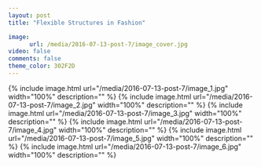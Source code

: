 ```yaml
---
layout: post
title: "Flexible Structures in Fashion"

image:
      url: /media/2016-07-13-post-7/image_cover.jpg
video: false
comments: false
theme_color: 302F2D
---
```


{% include image.html url="/media/2016-07-13-post-7/image_1.jpg" width="100%" description="" %}
{% include image.html url="/media/2016-07-13-post-7/image_2.jpg" width="100%" description="" %}
{% include image.html url="/media/2016-07-13-post-7/image_3.jpg" width="100%" description="" %}
{% include image.html url="/media/2016-07-13-post-7/image_4.jpg" width="100%" description="" %}
{% include image.html url="/media/2016-07-13-post-7/image_5.jpg" width="100%" description="" %}
{% include image.html url="/media/2016-07-13-post-7/image_6.jpg" width="100%" description="" %}


